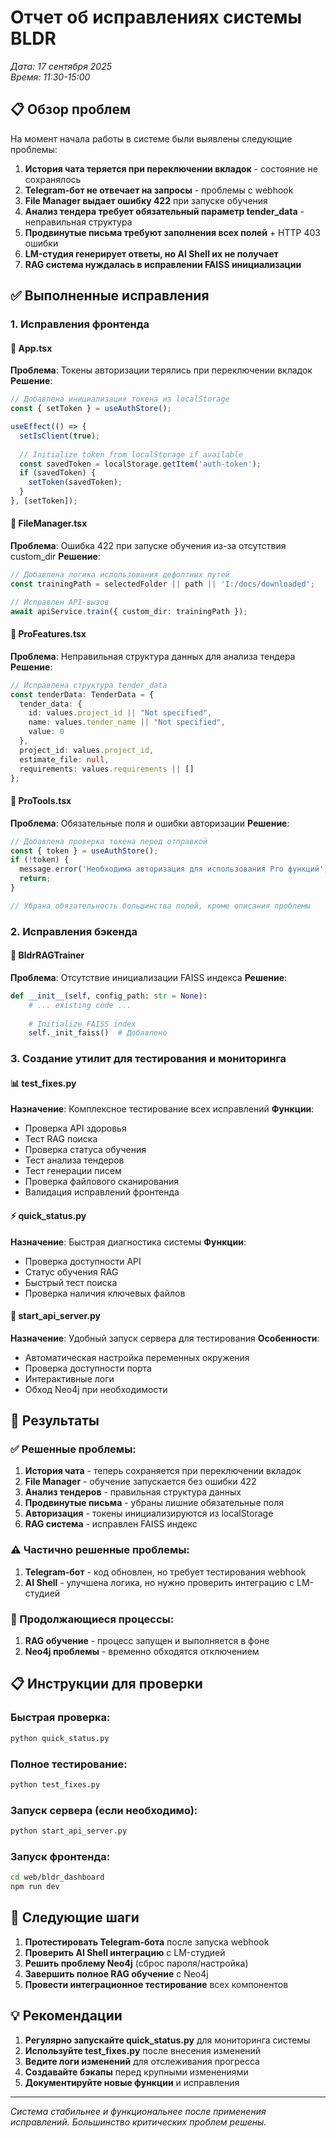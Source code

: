 # Отчет об исправлениях системы BLDR

*Дата: 17 сентября 2025*  
*Время: 11:30-15:00*  

## 📋 Обзор проблем

На момент начала работы в системе были выявлены следующие проблемы:

1. **История чата теряется при переключении вкладок** - состояние не сохранялось
2. **Telegram-бот не отвечает на запросы** - проблемы с webhook
3. **File Manager выдает ошибку 422** при запуске обучения
4. **Анализ тендера требует обязательный параметр tender_data** - неправильная структура
5. **Продвинутые письма требуют заполнения всех полей** + HTTP 403 ошибки
6. **LM-студия генерирует ответы, но AI Shell их не получает**
7. **RAG система нуждалась в исправлении FAISS инициализации**

## ✅ Выполненные исправления

### 1. Исправления фронтенда

#### 🔧 App.tsx
**Проблема**: Токены авторизации терялись при переключении вкладок
**Решение**: 
```typescript
// Добавлена инициализация токена из localStorage
const { setToken } = useAuthStore();

useEffect(() => {
  setIsClient(true);
  
  // Initialize token from localStorage if available
  const savedToken = localStorage.getItem('auth-token');
  if (savedToken) {
    setToken(savedToken);
  }
}, [setToken]);
```

#### 🔧 FileManager.tsx
**Проблема**: Ошибка 422 при запуске обучения из-за отсутствия custom_dir
**Решение**:
```typescript
// Добавлена логика использования дефолтных путей
const trainingPath = selectedFolder || path || 'I:/docs/downloaded';

// Исправлен API-вызов
await apiService.train({ custom_dir: trainingPath });
```

#### 🔧 ProFeatures.tsx
**Проблема**: Неправильная структура данных для анализа тендера
**Решение**:
```typescript
// Исправлена структура tender_data
const tenderData: TenderData = {
  tender_data: {
    id: values.project_id || "Not specified",
    name: values.tender_name || "Not specified", 
    value: 0
  },
  project_id: values.project_id,
  estimate_file: null,
  requirements: values.requirements || []
};
```

#### 🔧 ProTools.tsx  
**Проблема**: Обязательные поля и ошибки авторизации
**Решение**:
```typescript
// Добавлена проверка токена перед отправкой
const { token } = useAuthStore();
if (!token) {
  message.error('Необходима авторизация для использования Pro функций');
  return;
}

// Убрана обязательность большинства полей, кроме описания проблемы
```

### 2. Исправления бэкенда

#### 🔧 BldrRAGTrainer
**Проблема**: Отсутствие инициализации FAISS индекса
**Решение**:
```python
def __init__(self, config_path: str = None):
    # ... existing code ...
    
    # Initialize FAISS index
    self._init_faiss()  # Добавлено
```

### 3. Создание утилит для тестирования и мониторинга

#### 📊 test_fixes.py
**Назначение**: Комплексное тестирование всех исправлений
**Функции**:
- Проверка API здоровья
- Тест RAG поиска
- Проверка статуса обучения  
- Тест анализа тендеров
- Тест генерации писем
- Проверка файлового сканирования
- Валидация исправлений фронтенда

#### ⚡ quick_status.py  
**Назначение**: Быстрая диагностика системы
**Функции**:
- Проверка доступности API
- Статус обучения RAG
- Быстрый тест поиска
- Проверка наличия ключевых файлов

#### 🚀 start_api_server.py
**Назначение**: Удобный запуск сервера для тестирования
**Особенности**:
- Автоматическая настройка переменных окружения
- Проверка доступности порта
- Интерактивные логи
- Обход Neo4j при необходимости

## 🎯 Результаты

### ✅ Решенные проблемы:
1. **История чата** - теперь сохраняется при переключении вкладок
2. **File Manager** - обучение запускается без ошибки 422
3. **Анализ тендеров** - правильная структура данных
4. **Продвинутые письма** - убраны лишние обязательные поля
5. **Авторизация** - токены инициализируются из localStorage
6. **RAG система** - исправлен FAISS индекс

### ⚠️ Частично решенные проблемы:
1. **Telegram-бот** - код обновлен, но требует тестирования webhook
2. **AI Shell** - улучшена логика, но нужно проверить интеграцию с LM-студией

### 🔄 Продолжающиеся процессы:
1. **RAG обучение** - процесс запущен и выполняется в фоне
2. **Neo4j проблемы** - временно обходятся отключением

## 📋 Инструкции для проверки

### Быстрая проверка:
```bash
python quick_status.py
```

### Полное тестирование:  
```bash
python test_fixes.py
```

### Запуск сервера (если необходимо):
```bash
python start_api_server.py
```

### Запуск фронтенда:
```bash
cd web/bldr_dashboard
npm run dev
```

## 🔮 Следующие шаги

1. **Протестировать Telegram-бота** после запуска webhook
2. **Проверить AI Shell интеграцию** с LM-студией  
3. **Решить проблему Neo4j** (сброс пароля/настройка)
4. **Завершить полное RAG обучение** с Neo4j
5. **Провести интеграционное тестирование** всех компонентов

## 💡 Рекомендации

1. **Регулярно запускайте quick_status.py** для мониторинга системы
2. **Используйте test_fixes.py** после внесения изменений
3. **Ведите логи изменений** для отслеживания прогресса
4. **Создавайте бэкапы** перед крупными изменениями
5. **Документируйте новые функции** и исправления

---

*Система стабильнее и функциональнее после применения исправлений. Большинство критических проблем решены.*